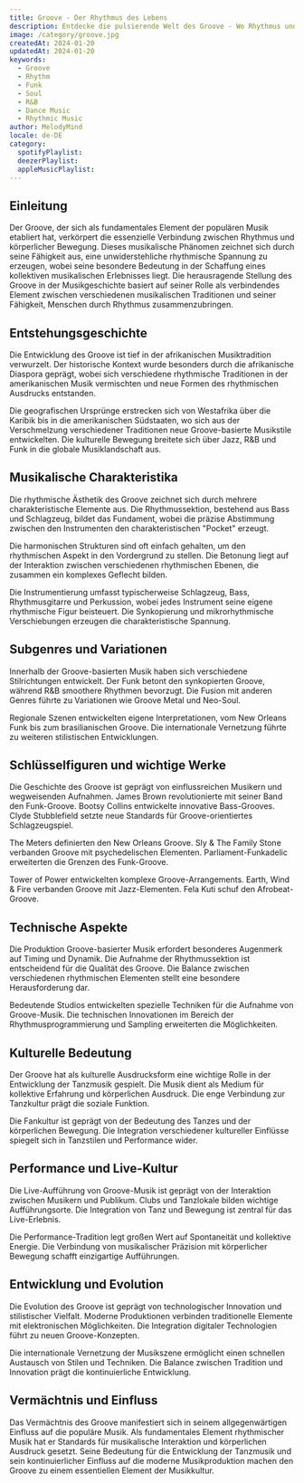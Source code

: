 ```yaml
---
title: Groove - Der Rhythmus des Lebens
description: Entdecke die pulsierende Welt des Groove - Wo Rhythmus und Bewegung verschmelzen
image: /category/groove.jpg
createdAt: 2024-01-20
updatedAt: 2024-01-20
keywords:
  - Groove
  - Rhythm
  - Funk
  - Soul
  - R&B
  - Dance Music
  - Rhythmic Music
author: MelodyMind
locale: de-DE
category:
  spotifyPlaylist: 
  deezerPlaylist: 
  appleMusicPlaylist: 
---
```


## Einleitung

Der Groove, der sich als fundamentales Element der populären Musik etabliert hat, verkörpert die essenzielle Verbindung zwischen Rhythmus und körperlicher Bewegung. Dieses musikalische Phänomen zeichnet sich durch seine Fähigkeit aus, eine unwiderstehliche rhythmische Spannung zu erzeugen, wobei seine besondere Bedeutung in der Schaffung eines kollektiven musikalischen Erlebnisses liegt. Die herausragende Stellung des Groove in der Musikgeschichte basiert auf seiner Rolle als verbindendes Element zwischen verschiedenen musikalischen Traditionen und seiner Fähigkeit, Menschen durch Rhythmus zusammenzubringen.

## Entstehungsgeschichte

Die Entwicklung des Groove ist tief in der afrikanischen Musiktradition verwurzelt. Der historische Kontext wurde besonders durch die afrikanische Diaspora geprägt, wobei sich verschiedene rhythmische Traditionen in der amerikanischen Musik vermischten und neue Formen des rhythmischen Ausdrucks entstanden.

Die geografischen Ursprünge erstrecken sich von Westafrika über die Karibik bis in die amerikanischen Südstaaten, wo sich aus der Verschmelzung verschiedener Traditionen neue Groove-basierte Musikstile entwickelten. Die kulturelle Bewegung breitete sich über Jazz, R&B und Funk in die globale Musiklandschaft aus.

## Musikalische Charakteristika

Die rhythmische Ästhetik des Groove zeichnet sich durch mehrere charakteristische Elemente aus. Die Rhythmussektion, bestehend aus Bass und Schlagzeug, bildet das Fundament, wobei die präzise Abstimmung zwischen den Instrumenten den charakteristischen "Pocket" erzeugt.

Die harmonischen Strukturen sind oft einfach gehalten, um den rhythmischen Aspekt in den Vordergrund zu stellen. Die Betonung liegt auf der Interaktion zwischen verschiedenen rhythmischen Ebenen, die zusammen ein komplexes Geflecht bilden.

Die Instrumentierung umfasst typischerweise Schlagzeug, Bass, Rhythmusgitarre und Perkussion, wobei jedes Instrument seine eigene rhythmische Figur beisteuert. Die Synkopierung und mikrorhythmische Verschiebungen erzeugen die charakteristische Spannung.

## Subgenres und Variationen

Innerhalb der Groove-basierten Musik haben sich verschiedene Stilrichtungen entwickelt. Der Funk betont den synkopierten Groove, während R&B smoothere Rhythmen bevorzugt. Die Fusion mit anderen Genres führte zu Variationen wie Groove Metal und Neo-Soul.

Regionale Szenen entwickelten eigene Interpretationen, vom New Orleans Funk bis zum brasilianischen Groove. Die internationale Vernetzung führte zu weiteren stilistischen Entwicklungen.

## Schlüsselfiguren und wichtige Werke

Die Geschichte des Groove ist geprägt von einflussreichen Musikern und wegweisenden Aufnahmen. James Brown revolutionierte mit seiner Band den Funk-Groove. Bootsy Collins entwickelte innovative Bass-Grooves. Clyde Stubblefield setzte neue Standards für Groove-orientiertes Schlagzeugspiel.

The Meters definierten den New Orleans Groove. Sly & The Family Stone verbanden Groove mit psychedelischen Elementen. Parliament-Funkadelic erweiterten die Grenzen des Funk-Groove.

Tower of Power entwickelten komplexe Groove-Arrangements. Earth, Wind & Fire verbanden Groove mit Jazz-Elementen. Fela Kuti schuf den Afrobeat-Groove.

## Technische Aspekte

Die Produktion Groove-basierter Musik erfordert besonderes Augenmerk auf Timing und Dynamik. Die Aufnahme der Rhythmussektion ist entscheidend für die Qualität des Groove. Die Balance zwischen verschiedenen rhythmischen Elementen stellt eine besondere Herausforderung dar.

Bedeutende Studios entwickelten spezielle Techniken für die Aufnahme von Groove-Musik. Die technischen Innovationen im Bereich der Rhythmusprogrammierung und Sampling erweiterten die Möglichkeiten.

## Kulturelle Bedeutung

Der Groove hat als kulturelle Ausdrucksform eine wichtige Rolle in der Entwicklung der Tanzmusik gespielt. Die Musik dient als Medium für kollektive Erfahrung und körperlichen Ausdruck. Die enge Verbindung zur Tanzkultur prägt die soziale Funktion.

Die Fankultur ist geprägt von der Bedeutung des Tanzes und der körperlichen Bewegung. Die Integration verschiedener kultureller Einflüsse spiegelt sich in Tanzstilen und Performance wider.

## Performance und Live-Kultur

Die Live-Aufführung von Groove-Musik ist geprägt von der Interaktion zwischen Musikern und Publikum. Clubs und Tanzlokale bilden wichtige Aufführungsorte. Die Integration von Tanz und Bewegung ist zentral für das Live-Erlebnis.

Die Performance-Tradition legt großen Wert auf Spontaneität und kollektive Energie. Die Verbindung von musikalischer Präzision mit körperlicher Bewegung schafft einzigartige Aufführungen.

## Entwicklung und Evolution

Die Evolution des Groove ist geprägt von technologischer Innovation und stilistischer Vielfalt. Moderne Produktionen verbinden traditionelle Elemente mit elektronischen Möglichkeiten. Die Integration digitaler Technologien führt zu neuen Groove-Konzepten.

Die internationale Vernetzung der Musikszene ermöglicht einen schnellen Austausch von Stilen und Techniken. Die Balance zwischen Tradition und Innovation prägt die kontinuierliche Entwicklung.

## Vermächtnis und Einfluss

Das Vermächtnis des Groove manifestiert sich in seinem allgegenwärtigen Einfluss auf die populäre Musik. Als fundamentales Element rhythmischer Musik hat er Standards für musikalische Interaktion und körperlichen Ausdruck gesetzt. Seine Bedeutung für die Entwicklung der Tanzmusik und sein kontinuierlicher Einfluss auf die moderne Musikproduktion machen den Groove zu einem essentiellen Element der Musikkultur.
